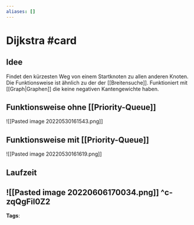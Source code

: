 ```yaml
---
aliases: []
---
```


# Dijkstra #card
## Idee
Findet den kürzesten Weg von einem Startknoten zu allen anderen Knoten. Die Funktionsweise ist ähnlich zu der der [[Breitensuche]]. Funktioniert mit [[Graph|Graphen]] die keine negativen Kantengewichte haben.
## Funktionsweise ohne [[Priority-Queue]]
![[Pasted image 20220530161543.png]]
## Funktionsweise mit [[Priority-Queue]]
![[Pasted image 20220530161619.png]]
## Laufzeit
![[Pasted image 20220606170034.png]]
^c-zqQgFil0Z2
---
**Tags**: 